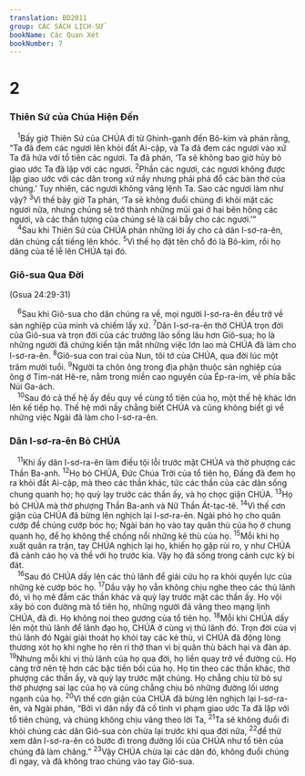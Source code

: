 ```yaml
---
translation: BD2011
group: CÁC SÁCH LỊCH-SỬ
bookName: Các Quan Xét 
bookNumber: 7
---
```


<div class="title"><h1>2</h1><h3>Thiên Sứ của Chúa Hiện Ðến</h3></div>
<span class="verse cac_2_1"> <sup>1</sup>Bấy giờ Thiên Sứ của CHÚA đi từ Ghinh-ganh đến Bô-kim và phán rằng, “Ta đã đem các ngươi lên khỏi đất Ai-cập, và Ta đã đem các ngươi vào xứ Ta đã hứa với tổ tiên các ngươi. Ta đã phán, ‘Ta sẽ không bao giờ hủy bỏ giao ước Ta đã lập với các ngươi. </span>
<span class="verse cac_2_2"><sup>2</sup>Phần các ngươi, các ngươi không được lập giao ước với các dân trong xứ nầy nhưng phải phá đổ các bàn thờ của chúng.’ Tuy nhiên, các ngươi không vâng lệnh Ta. Sao các ngươi làm như vậy? </span>
<span class="verse cac_2_3"><sup>3</sup>Vì thế bây giờ Ta phán, ‘Ta sẽ không đuổi chúng đi khỏi mặt các ngươi nữa, nhưng chúng sẽ trở thành những mũi gai ở hai bên hông các ngươi, và các thần tượng của chúng sẽ là cái bẫy cho các ngươi.’”<br/></span>
<span class="verse cac_2_4"> <sup>4</sup>Sau khi Thiên Sứ của CHÚA phán những lời ấy cho cả dân I-sơ-ra-ên, dân chúng cất tiếng lên khóc. </span>
<span class="verse cac_2_5"><sup>5</sup>Vì thế họ đặt tên chỗ đó là Bô-kim, rồi họ dâng của tế lễ lên CHÚA tại đó.<br/></span>
<div class="title"><h3>Giô-sua Qua Ðời</h3><p>(Gsua 24:29-31)</p></div>
<span class="verse cac_2_6"> <sup>6</sup>Sau khi Giô-sua cho dân chúng ra về, mọi người I-sơ-ra-ên đều trở về sản nghiệp của mình và chiếm lấy xứ. </span>
<span class="verse cac_2_7"><sup>7</sup>Dân I-sơ-ra-ên thờ CHÚA trọn đời của Giô-sua và trọn đời của các trưởng lão sống lâu hơn Giô-sua; họ là những người đã chứng kiến tận mắt những việc lớn lao mà CHÚA đã làm cho I-sơ-ra-ên. </span>
<span class="verse cac_2_8"><sup>8</sup>Giô-sua con trai của Nun, tôi tớ của CHÚA, qua đời lúc một trăm mười tuổi. </span>
<span class="verse cac_2_9"><sup>9</sup>Người ta chôn ông trong địa phận thuộc sản nghiệp của ông ở Tim-nát Hê-re, nằm trong miền cao nguyên của Ép-ra-im, về phía bắc Núi Ga-ách.<br/></span>
<span class="verse cac_2_10"> <sup>10</sup>Sau đó cả thế hệ ấy đều quy về cùng tổ tiên của họ, một thế hệ khác lớn lên kế tiếp họ. Thế hệ mới nầy chẳng biết CHÚA và cũng không biết gì về những việc Ngài đã làm cho I-sơ-ra-ên.<br/></span>
<div class="title"><h3>Dân I-sơ-ra-ên Bỏ CHÚA</h3></div>
<span class="verse cac_2_11"> <sup>11</sup>Khi ấy dân I-sơ-ra-ên làm điều tội lỗi trước mặt CHÚA và thờ phượng các Thần Ba-anh. </span>
<span class="verse cac_2_12"><sup>12</sup>Họ bỏ CHÚA, Ðức Chúa Trời của tổ tiên họ, Ðấng đã đem họ ra khỏi đất Ai-cập, mà theo các thần khác, tức các thần của các dân sống chung quanh họ; họ quỳ lạy trước các thần ấy, và họ chọc giận CHÚA. </span>
<span class="verse cac_2_13"><sup>13</sup>Họ bỏ CHÚA mà thờ phượng Thần Ba-anh và Nữ Thần Át-tạc-tê. </span>
<span class="verse cac_2_14"><sup>14</sup>Vì thế cơn giận của CHÚA đã bừng lên nghịch lại I-sơ-ra-ên. Ngài phó họ cho quân cướp để chúng cướp bóc họ; Ngài bán họ vào tay quân thù của họ ở chung quanh họ, để họ không thể chống nổi những kẻ thù của họ. </span>
<span class="verse cac_2_15"><sup>15</sup>Mỗi khi họ xuất quân ra trận, tay CHÚA nghịch lại họ, khiến họ gặp rủi ro, y như CHÚA đã cảnh cáo họ và thề với họ trước kia. Vậy họ đã sống trong cảnh cực kỳ bi đát.<br/></span>
<span class="verse cac_2_16"> <sup>16</sup>Sau đó CHÚA dấy lên các thủ lãnh để giải cứu họ ra khỏi quyền lực của những kẻ cướp bóc họ. </span>
<span class="verse cac_2_17"><sup>17</sup>Dầu vậy họ vẫn không chịu nghe theo các thủ lãnh đó, vì họ mê đắm các thần khác và quỳ lạy trước mặt các thần ấy. Họ vội xây bỏ con đường mà tổ tiên họ, những người đã vâng theo mạng lịnh CHÚA, đã đi. Họ không noi theo gương của tổ tiên họ. </span>
<span class="verse cac_2_18"><sup>18</sup>Mỗi khi CHÚA dấy lên một thủ lãnh để lãnh đạo họ, CHÚA ở cùng vị thủ lãnh đó. Trọn đời của vị thủ lãnh đó Ngài giải thoát họ khỏi tay các kẻ thù, vì CHÚA đã động lòng thương xót họ khi nghe họ rên rỉ thở than vì bị quân thù bách hại và đàn áp. </span>
<span class="verse cac_2_19"><sup>19</sup>Nhưng mỗi khi vị thủ lãnh của họ qua đời, họ liền quay trở về đường cũ. Họ càng trở nên tệ hơn các bậc tiền bối của họ. Họ tin theo các thần khác, thờ phượng các thần ấy, và quỳ lạy trước mặt chúng. Họ chẳng chịu từ bỏ sự thờ phượng sai lạc của họ và cũng chẳng chịu bỏ những đường lối ương ngạnh của họ. </span>
<span class="verse cac_2_20"><sup>20</sup>Vì thế cơn giận của CHÚA đã bừng lên nghịch lại I-sơ-ra-ên, và Ngài phán, “Bởi vì dân nầy đã cố tình vi phạm giao ước Ta đã lập với tổ tiên chúng, và chúng không chịu vâng theo lời Ta, </span>
<span class="verse cac_2_21"><sup>21</sup>Ta sẽ không đuổi đi khỏi chúng các dân Giô-sua còn chừa lại trước khi qua đời nữa, </span>
<span class="verse cac_2_22"><sup>22</sup>để thử xem dân I-sơ-ra-ên có bước đi trong đường lối của CHÚA như tổ tiên của chúng đã làm chăng.” </span>
<span class="verse cac_2_23"><sup>23</sup>Vậy CHÚA chừa lại các dân đó, không đuổi chúng đi ngay, và đã không trao chúng vào tay Giô-sua.<br/></span>
